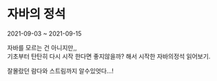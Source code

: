 # 자바의 정석
2021-09-03 ~ 2021-09-15

자바를 모르는 건 아니지만,,   
기초부터 탄탄히 다시 시작 한다면 좋지않을까? 해서 시작한 자바의정석 읽어보기.   


잘몰랐던 람다와 스트림까지 알수있엇다...!